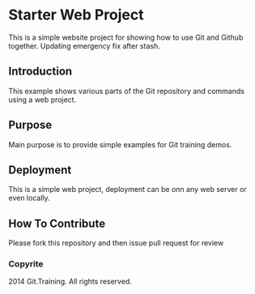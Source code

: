 # Starter Web Project

This is a simple website project for  showing how to use Git and Github together. Updating emergency fix after stash.

## Introduction

This example shows various parts of the Git repository and commands using a web project.

## Purpose

Main purpose is to provide simple examples for Git training demos.

## Deployment

This is a simple web project, deployment can be onn any web server or even locally. 

## How To Contribute

Please fork this repository and then issue pull request for review

### Copyrite

2014 Git.Training. All rights reserved.
